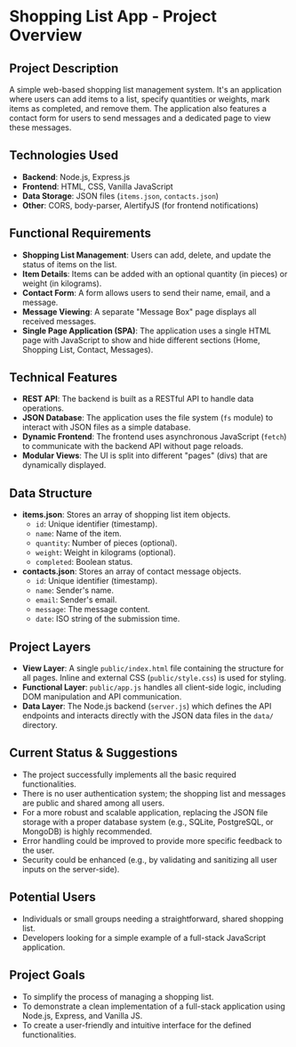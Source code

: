 # Shopping List App - Project Overview

## Project Description
A simple web-based shopping list management system. It's an application where users can add items to a list, specify quantities or weights, mark items as completed, and remove them. The application also features a contact form for users to send messages and a dedicated page to view these messages.

## Technologies Used
*   **Backend**: Node.js, Express.js
*   **Frontend**: HTML, CSS, Vanilla JavaScript
*   **Data Storage**: JSON files (`items.json`, `contacts.json`)
*   **Other**: CORS, body-parser, AlertifyJS (for frontend notifications)

## Functional Requirements
*   **Shopping List Management**: Users can add, delete, and update the status of items on the list.
*   **Item Details**: Items can be added with an optional quantity (in pieces) or weight (in kilograms).
*   **Contact Form**: A form allows users to send their name, email, and a message.
*   **Message Viewing**: A separate "Message Box" page displays all received messages.
*   **Single Page Application (SPA)**: The application uses a single HTML page with JavaScript to show and hide different sections (Home, Shopping List, Contact, Messages).

## Technical Features
*   **REST API**: The backend is built as a RESTful API to handle data operations.
*   **JSON Database**: The application uses the file system (`fs` module) to interact with JSON files as a simple database.
*   **Dynamic Frontend**: The frontend uses asynchronous JavaScript (`fetch`) to communicate with the backend API without page reloads.
*   **Modular Views**: The UI is split into different "pages" (divs) that are dynamically displayed.

## Data Structure
*   **items.json**: Stores an array of shopping list item objects.
    *   `id`: Unique identifier (timestamp).
    *   `name`: Name of the item.
    *   `quantity`: Number of pieces (optional).
    *   `weight`: Weight in kilograms (optional).
    *   `completed`: Boolean status.
*   **contacts.json**: Stores an array of contact message objects.
    *   `id`: Unique identifier (timestamp).
    *   `name`: Sender's name.
    *   `email`: Sender's email.
    *   `message`: The message content.
    *   `date`: ISO string of the submission time.

## Project Layers
*   **View Layer**: A single `public/index.html` file containing the structure for all pages. Inline and external CSS (`public/style.css`) is used for styling.
*   **Functional Layer**: `public/app.js` handles all client-side logic, including DOM manipulation and API communication.
*   **Data Layer**: The Node.js backend (`server.js`) which defines the API endpoints and interacts directly with the JSON data files in the `data/` directory.

## Current Status & Suggestions
*   The project successfully implements all the basic required functionalities.
*   There is no user authentication system; the shopping list and messages are public and shared among all users.
*   For a more robust and scalable application, replacing the JSON file storage with a proper database system (e.g., SQLite, PostgreSQL, or MongoDB) is highly recommended.
*   Error handling could be improved to provide more specific feedback to the user.
*   Security could be enhanced (e.g., by validating and sanitizing all user inputs on the server-side).

## Potential Users
*   Individuals or small groups needing a straightforward, shared shopping list.
*   Developers looking for a simple example of a full-stack JavaScript application.

## Project Goals
*   To simplify the process of managing a shopping list.
*   To demonstrate a clean implementation of a full-stack application using Node.js, Express, and Vanilla JS.
*   To create a user-friendly and intuitive interface for the defined functionalities.
